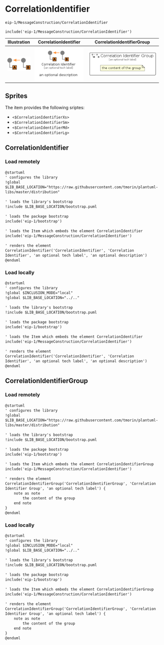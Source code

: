 # CorrelationIdentifier


```text
eip-1/MessageConstruction/CorrelationIdentifier
```

```text
include('eip-1/MessageConstruction/CorrelationIdentifier')
```



| Illustration | CorrelationIdentifier | CorrelationIdentifierGroup |
| :---: | :---: | :---: |
| ![illustration for Illustration](../../eip-1/MessageConstruction/CorrelationIdentifier.png) | ![illustration for CorrelationIdentifier](../../eip-1/MessageConstruction/CorrelationIdentifier.Local.png) | ![illustration for CorrelationIdentifierGroup](../../eip-1/MessageConstruction/CorrelationIdentifierGroup.Local.png) |



## Sprites
The item provides the following sriptes:

- `<$CorrelationIdentifierXs>`
- `<$CorrelationIdentifierSm>`
- `<$CorrelationIdentifierMd>`
- `<$CorrelationIdentifierLg>`





## CorrelationIdentifier

### Load remotely
```plantuml
@startuml
' configures the library
!global $LIB_BASE_LOCATION="https://raw.githubusercontent.com/tmorin/plantuml-libs/master/distribution"

' loads the library's bootstrap
!include $LIB_BASE_LOCATION/bootstrap.puml

' loads the package bootstrap
include('eip-1/bootstrap')

' loads the Item which embeds the element CorrelationIdentifier
include('eip-1/MessageConstruction/CorrelationIdentifier')

' renders the element
CorrelationIdentifier('CorrelationIdentifier', 'Correlation Identifier', 'an optional tech label', 'an optional description')
@enduml
```

### Load locally
```plantuml
@startuml
' configures the library
!global $INCLUSION_MODE="local"
!global $LIB_BASE_LOCATION="../.."

' loads the library's bootstrap
!include $LIB_BASE_LOCATION/bootstrap.puml

' loads the package bootstrap
include('eip-1/bootstrap')

' loads the Item which embeds the element CorrelationIdentifier
include('eip-1/MessageConstruction/CorrelationIdentifier')

' renders the element
CorrelationIdentifier('CorrelationIdentifier', 'Correlation Identifier', 'an optional tech label', 'an optional description')
@enduml
```

## CorrelationIdentifierGroup

### Load remotely
```plantuml
@startuml
' configures the library
!global $LIB_BASE_LOCATION="https://raw.githubusercontent.com/tmorin/plantuml-libs/master/distribution"

' loads the library's bootstrap
!include $LIB_BASE_LOCATION/bootstrap.puml

' loads the package bootstrap
include('eip-1/bootstrap')

' loads the Item which embeds the element CorrelationIdentifierGroup
include('eip-1/MessageConstruction/CorrelationIdentifier')

' renders the element
CorrelationIdentifierGroup('CorrelationIdentifierGroup', 'Correlation Identifier Group', 'an optional tech label') {
    note as note
        the content of the group
    end note
}
@enduml
```

### Load locally
```plantuml
@startuml
' configures the library
!global $INCLUSION_MODE="local"
!global $LIB_BASE_LOCATION="../.."

' loads the library's bootstrap
!include $LIB_BASE_LOCATION/bootstrap.puml

' loads the package bootstrap
include('eip-1/bootstrap')

' loads the Item which embeds the element CorrelationIdentifierGroup
include('eip-1/MessageConstruction/CorrelationIdentifier')

' renders the element
CorrelationIdentifierGroup('CorrelationIdentifierGroup', 'Correlation Identifier Group', 'an optional tech label') {
    note as note
        the content of the group
    end note
}
@enduml
```

